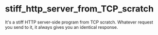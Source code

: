 # stiff_http_server_from_TCP_scratch
It's a stiff HTTP server-side program from TCP scratch. Whatever request you send to it, it always gives you an identical response.
